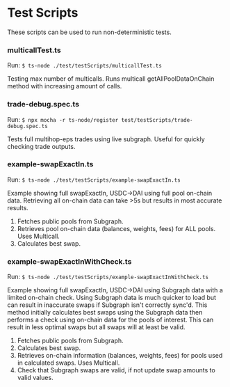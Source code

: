# Test Scripts

These scripts can be used to run non-deterministic tests.

### multicallTest.ts

Run: `$ ts-node ./test/testScripts/multicallTest.ts`

Testing max number of multicalls. Runs multicall getAllPoolDataOnChain method with increasing amount of calls.

### trade-debug.spec.ts

Run: `$ npx mocha -r ts-node/register test/testScripts/trade-debug.spec.ts`

Tests full multihop-eps trades using live subgraph. Useful for quickly checking trade outputs.

### example-swapExactIn.ts

Run: `$ ts-node ./test/testScripts/example-swapExactIn.ts`

Example showing full swapExactIn, USDC->DAI using full pool on-chain data. Retrieving all on-chain data can take >5s but results in most accurate results.

1. Fetches public pools from Subgraph.
2. Retrieves pool on-chain data (balances, weights, fees) for ALL pools. Uses Multicall.
3. Calculates best swap.

### example-swapExactInWithCheck.ts

Run: `$ ts-node ./test/testScripts/example-swapExactInWithCheck.ts`

Example showing full swapExactIn, USDC->DAI using Subgraph data with a limited on-chain check. Using Subgraph data is much quicker to load but can result in inaccurate swaps if Subgraph isn't correctly sync'd. This method initially calculates best swaps using the Subgraph data then performs a check using on-chain data for the pools of interest. This can result in less optimal swaps but all swaps will at least be valid.

1. Fetches public pools from Subgraph.
2. Calculates best swap.
3. Retrieves on-chain information (balances, weights, fees) for pools used in calculated swaps. Uses Multicall.
4. Check that Subgraph swaps are valid, if not update swap amounts to valid values.
